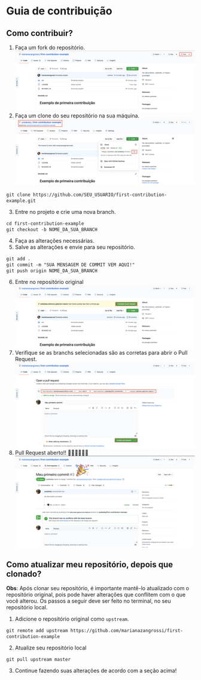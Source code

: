 # Guia de contribuição

## Como contribuir?
1. Faça um fork do repositório.
![Passo 01](https://raw.githubusercontent.com/marianazangrossi/first-contribution-example/main/images/passo%201.png)
2. Faça um clone do seu repositório na sua máquina.
![Passo 02](https://raw.githubusercontent.com/marianazangrossi/first-contribution-example/main/images/passo%202.png)
```shell
git clone https://github.com/SEU_USUARIO/first-contribution-example.git
```
3. Entre no projeto e crie uma nova branch.
```
cd first-contribution-example
git checkout -b NOME_DA_SUA_BRANCH
```
4. Faça as alterações necessárias.
5. Salve as alterações e envie para seu repositório.
```
git add .
git commit -m "SUA MENSAGEM DE COMMIT VEM AQUI!"
git push origin NOME_DA_SUA_BRANCH
```
6. Entre no repositório original
![Passo 03](https://raw.githubusercontent.com/marianazangrossi/first-contribution-example/main/images/passo%203.png)
7. Verifique se as branchs selecionadas são as corretas para abrir o Pull Request.
![Passo 04](https://raw.githubusercontent.com/marianazangrossi/first-contribution-example/main/images/passo%204.png)
8. Pull Request aberto!! 🎉🎉🎉🎉🎉🎉
![Passo 05](https://raw.githubusercontent.com/marianazangrossi/first-contribution-example/main/images/passo%205.png)

## Como atualizar meu repositório, depois que clonado?
**Obs**: Após clonar seu repositório, é importante mantê-lo atualizado com o repositório original, pois pode haver alterações que conflitem com o que você alterou. Os passos a seguir deve ser feito no terminal, no seu repositório local.

1. Adicione o repositório original como ``upstream``.
```
git remote add upstream https://github.com/marianazangrossi/first-contribution-example
```

2. Atualize seu repositório local
```
git pull upstream master
```

3. Continue fazendo suas alterações de acordo com a seção acima!
